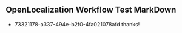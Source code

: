 ## OpenLocalization Workflow Test MarkDown
* 73321178-a337-494e-b2f0-4fa021078afd thanks!

<!--HONumber=Aug16_HO3-->


